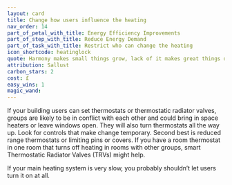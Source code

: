 ```yaml
---
layout: card
title: Change how users influence the heating
nav_order: 14
part_of_petal_with_title: Energy Efficiency Improvements
part_of_step_with_title: Reduce Energy Demand
part_of_task_with_title: Restrict who can change the heating
icon_shortcode: heatinglock
quote: Harmony makes small things grow, lack of it makes great things decay.
attribution: Sallust
carbon_stars: 2
cost: £
easy_wins: 1
magic_wand: 
---
```


<p>If your building users can set thermostats or thermostatic radiator valves, groups are likely to be in conflict with each other and could bring in space heaters or leave windows open.  They will also turn thermostats all the way up. Look for controls that make change temporary. Second best is reduced range thermostats or limiting pins or covers.  If you have a room thermostat in one room that turns off heating in rooms with other groups,  smart Thermostatic Radiator Valves (TRVs) might help. </p><p>  If your main heating system is very slow, you probably shouldn’t let users turn it on at all. </p> 
